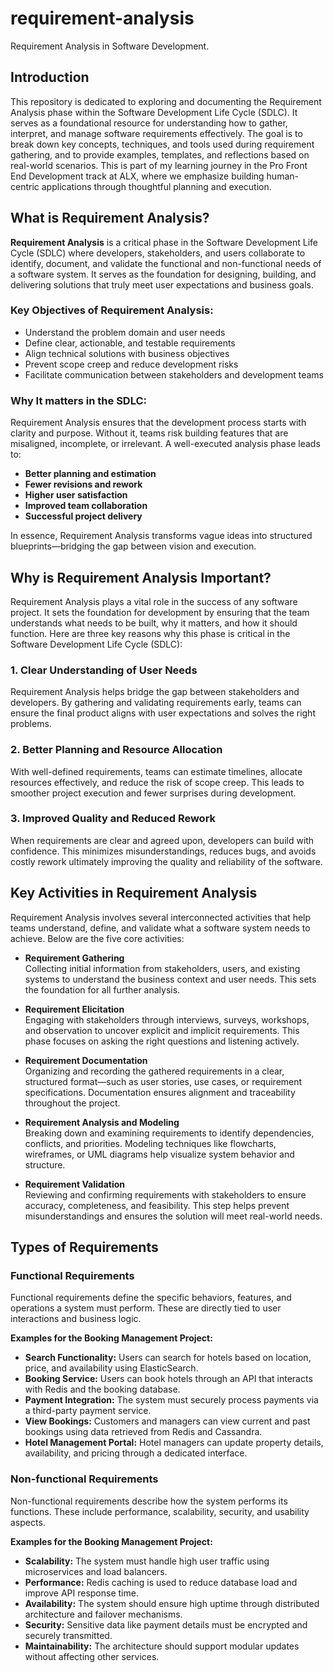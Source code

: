 # requirement-analysis
Requirement Analysis in Software Development.
## Introduction
This repository is dedicated to exploring and documenting the Requirement Analysis phase within the Software Development Life Cycle (SDLC). It serves as a foundational resource for understanding how to gather, interpret, and manage software requirements effectively.
The goal is to break down key concepts, techniques, and tools used during requirement gathering, and to provide examples, templates, and reflections based on real-world scenarios. This is part of my learning journey in the Pro Front End Development track at ALX, where we emphasize building human-centric applications through thoughtful planning and execution.

##  What is Requirement Analysis?

**Requirement Analysis** is a critical phase in the Software Development Life Cycle (SDLC) where developers, stakeholders, and users collaborate to identify, document, and validate the functional and non-functional needs of a software system. It serves as the foundation for designing, building, and delivering solutions that truly meet user expectations and business goals.

###  Key Objectives of Requirement Analysis:
- Understand the problem domain and user needs  
- Define clear, actionable, and testable requirements  
- Align technical solutions with business objectives  
- Prevent scope creep and reduce development risks  
- Facilitate communication between stakeholders and development teams

###  Why It matters in the SDLC:
Requirement Analysis ensures that the development process starts with clarity and purpose. Without it, teams risk building features that are misaligned, incomplete, or irrelevant. A well-executed analysis phase leads to:
- **Better planning and estimation**  
- **Fewer revisions and rework**  
- **Higher user satisfaction**  
- **Improved team collaboration**  
- **Successful project delivery**

In essence, Requirement Analysis transforms vague ideas into structured blueprints—bridging the gap between vision and execution.

##  Why is Requirement Analysis Important?

Requirement Analysis plays a vital role in the success of any software project. It sets the foundation for development by ensuring that the team understands what needs to be built, why it matters, and how it should function. Here are three key reasons why this phase is critical in the Software Development Life Cycle (SDLC):

### 1.  Clear Understanding of User Needs  
Requirement Analysis helps bridge the gap between stakeholders and developers. By gathering and validating requirements early, teams can ensure the final product aligns with user expectations and solves the right problems.

### 2.  Better Planning and Resource Allocation  
With well-defined requirements, teams can estimate timelines, allocate resources effectively, and reduce the risk of scope creep. This leads to smoother project execution and fewer surprises during development.

### 3.  Improved Quality and Reduced Rework  
When requirements are clear and agreed upon, developers can build with confidence. This minimizes misunderstandings, reduces bugs, and avoids costly rework ultimately improving the quality and reliability of the software.

##  Key Activities in Requirement Analysis

Requirement Analysis involves several interconnected activities that help teams understand, define, and validate what a software system needs to achieve. Below are the five core activities:

- **Requirement Gathering**  
  Collecting initial information from stakeholders, users, and existing systems to understand the business context and user needs. This sets the foundation for all further analysis.

- **Requirement Elicitation**  
  Engaging with stakeholders through interviews, surveys, workshops, and observation to uncover explicit and implicit requirements. This phase focuses on asking the right questions and listening actively.

- **Requirement Documentation**  
  Organizing and recording the gathered requirements in a clear, structured format—such as user stories, use cases, or requirement specifications. Documentation ensures alignment and traceability throughout the project.

- **Requirement Analysis and Modeling**  
  Breaking down and examining requirements to identify dependencies, conflicts, and priorities. Modeling techniques like flowcharts, wireframes, or UML diagrams help visualize system behavior and structure.

- **Requirement Validation**  
  Reviewing and confirming requirements with stakeholders to ensure accuracy, completeness, and feasibility. This step helps prevent misunderstandings and ensures the solution will meet real-world needs.

##  Types of Requirements

###  Functional Requirements  
Functional requirements define the specific behaviors, features, and operations a system must perform. These are directly tied to user interactions and business logic.

**Examples for the Booking Management Project:**
- **Search Functionality:** Users can search for hotels based on location, price, and availability using ElasticSearch.  
- **Booking Service:** Users can book hotels through an API that interacts with Redis and the booking database.  
- **Payment Integration:** The system must securely process payments via a third-party payment service.  
- **View Bookings:** Customers and managers can view current and past bookings using data retrieved from Redis and Cassandra.  
- **Hotel Management Portal:** Hotel managers can update property details, availability, and pricing through a dedicated interface.

###  Non-functional Requirements  
Non-functional requirements describe how the system performs its functions. These include performance, scalability, security, and usability aspects.

**Examples for the Booking Management Project:**
- **Scalability:** The system must handle high user traffic using microservices and load balancers.  
- **Performance:** Redis caching is used to reduce database load and improve API response time.  
- **Availability:** The system should ensure high uptime through distributed architecture and failover mechanisms.  
- **Security:** Sensitive data like payment details must be encrypted and securely transmitted.  
- **Maintainability:** The architecture should support modular updates without affecting other services.





